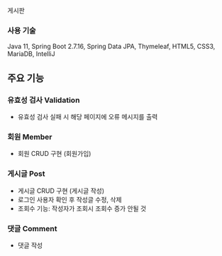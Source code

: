 게시판

### 사용 기술
Java 11, Spring Boot 2.7.16, Spring Data JPA, Thymeleaf, HTML5, CSS3, MariaDB, IntelliJ

## 주요 기능

### 유효성 검사 Validation
- 유효성 검사 실패 시 해당 페이지에 오류 메시지를 출력


### 회원 Member
- 회원 CRUD 구현 (회원가입)

### 게시글 Post
- 게시글 CRUD 구현 (게시글 작성)
- 로그인 사용자 확인 후 작성글 수정, 삭제
- 조회수 기능: 작성자가 조회시 조회수 증가 안될 것

### 댓글 Comment
- 댓글 작성